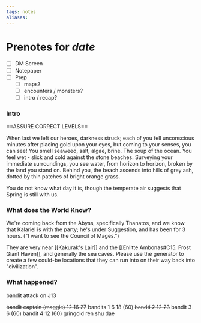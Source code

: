 ```yaml
---
tags: notes
aliases:
---
```


# Prenotes for *date*
- [ ] DM Screen
- [ ] Notepaper
- [ ] Prep
	- [ ] maps?
	- [ ] encounters / monsters?
	- [ ] intro / recap?

### Intro

==ASSURE CORRECT LEVELS==

When last we left our heroes, darkness struck; each of you fell unconscious minutes after placing gold upon your eyes, but coming to your senses, you can see! You smell seaweed, salt, algae, brine. The soup of the ocean. You feel wet - slick and cold against the stone beaches. Surveying your immediate surroundings, you see water, from horizon to horizon, broken by the land you stand on. Behind you, the beach ascends into hills of grey ash, dotted by thin patches of bright orange grass. 

You do not know what day it is, though the temperate air suggests that Spring is still with us. 

### What does the World Know?

We're coming back from the Abyss, specifically Thanatos, and we know that Kalariel is with the party; he's under Suggestion, and has been for 3 hours. ("I want to see the Council of Mages.")

They are very near [[Kakurak's Lair]] and the [[Enlitte Ambonas#C15. Frost Giant Haven]], and generally the sea caves. Please use the generator to create a few could-be locations that they can run into on their way back into "civilization".



### What happened?

bandit attack on J13

~~bandit captain (maggie) 12 16 27~~ 
bandits 1 6 18 (60)
~~bandti 2 12 23~~ 
bandit 3 6 (60)
bandit 4 12 (60)
gringold
ren
shu
dae